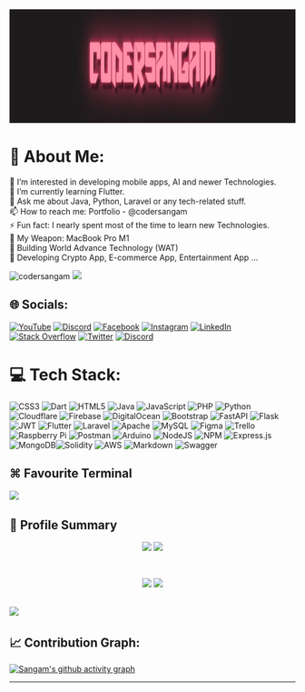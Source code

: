 <img height="200px" src="neon_logo.gif"/>

# 💫 About Me:
👀 I’m interested in developing mobile apps, AI and newer Technologies.<br>🌱 I’m currently learning Flutter.<br>💬 Ask me about Java, Python, Laravel or any tech-related stuff.<br>📫 How to reach me: Portfolio - @codersangam<br>⚡ Fun fact: I nearly spent most of the time to learn new Technologies.
<br>
🔫 My Weapon: MacBook Pro M1
<br>
🏫 Building World Advance Technology (WAT) <br>
💎 Developing Crypto App, E-commerce App, Entertainment App ...

<p align="left"> 
  <img src="https://komarev.com/ghpvc/?username=codersangam&color=orange&style=flat-square" alt="codersangam" /> 
  <img src="https://wakatime.com/badge/user/4818b327-9c94-4397-85a6-c82a5027f03c.svg"/>
</p>

## 🌐 Socials:
[![YouTube](https://img.shields.io/badge/YouTube-%23FF0000.svg?logo=YouTube&logoColor=white)](https://youtube.com/@codersangam)
[![Discord](https://img.shields.io/badge/Discord-%234751C4.svg?logo=Discord&logoColor=white)](https://discord.gg/rpT4J7YMGA)
[![Facebook](https://img.shields.io/badge/Facebook-%231877F2.svg?logo=Facebook&logoColor=white)](https://facebook.com/codersangam) [![Instagram](https://img.shields.io/badge/Instagram-%23E4405F.svg?logo=Instagram&logoColor=white)](https://instagram.com/codersangam) [![LinkedIn](https://img.shields.io/badge/LinkedIn-%230077B5.svg?logo=linkedin&logoColor=white)](https://www.linkedin.com/in/sangam-singh-1b21941a0/) [![Stack Overflow](https://img.shields.io/badge/-Stackoverflow-FE7A16?logo=stack-overflow&logoColor=white)](https://stackoverflow.com/users/14620300) [![Twitter](https://img.shields.io/badge/Twitter-%231DA1F2.svg?logo=Twitter&logoColor=white)](https://twitter.com/codersangam)
[![Discord](https://img.shields.io/badge/Medium-%234751C4.svg?logo=Medium&logoColor=white)](https://medium.com/@codersangam)

# 💻 Tech Stack:
![CSS3](https://img.shields.io/badge/css3-%231572B6.svg?style=for-the-badge&logo=css3&logoColor=white) ![Dart](https://img.shields.io/badge/dart-%230175C2.svg?style=for-the-badge&logo=dart&logoColor=white) ![HTML5](https://img.shields.io/badge/html5-%23E34F26.svg?style=for-the-badge&logo=html5&logoColor=white) ![Java](https://img.shields.io/badge/java-%23ED8B00.svg?style=for-the-badge&logo=java&logoColor=white) ![JavaScript](https://img.shields.io/badge/javascript-%23323330.svg?style=for-the-badge&logo=javascript&logoColor=%23F7DF1E) ![PHP](https://img.shields.io/badge/php-%23777BB4.svg?style=for-the-badge&logo=php&logoColor=white) ![Python](https://img.shields.io/badge/python-3670A0?style=for-the-badge&logo=python&logoColor=ffdd54) ![Cloudflare](https://img.shields.io/badge/Cloudflare-F38020?style=for-the-badge&logo=Cloudflare&logoColor=white) ![Firebase](https://img.shields.io/badge/firebase-%23039BE5.svg?style=for-the-badge&logo=firebase) ![DigitalOcean](https://img.shields.io/badge/DigitalOcean-%230167ff.svg?style=for-the-badge&logo=digitalOcean&logoColor=white) ![Bootstrap](https://img.shields.io/badge/bootstrap-%23563D7C.svg?style=for-the-badge&logo=bootstrap&logoColor=white) ![FastAPI](https://img.shields.io/badge/FastAPI-005571?style=for-the-badge&logo=fastapi) ![Flask](https://img.shields.io/badge/flask-%23000.svg?style=for-the-badge&logo=flask&logoColor=white) ![JWT](https://img.shields.io/badge/JWT-black?style=for-the-badge&logo=JSON%20web%20tokens) ![Flutter](https://img.shields.io/badge/Flutter-%2302569B.svg?style=for-the-badge&logo=Flutter&logoColor=white) ![Laravel](https://img.shields.io/badge/laravel-%23FF2D20.svg?style=for-the-badge&logo=laravel&logoColor=white) ![Apache](https://img.shields.io/badge/apache-%23D42029.svg?style=for-the-badge&logo=apache&logoColor=white) ![MySQL](https://img.shields.io/badge/mysql-%2300f.svg?style=for-the-badge&logo=mysql&logoColor=white) 	![Figma](https://img.shields.io/badge/figma-%23F24E1E.svg?style=for-the-badge&logo=figma&logoColor=white) ![Trello](https://img.shields.io/badge/Trello-%23026AA7.svg?style=for-the-badge&logo=Trello&logoColor=white) ![Raspberry Pi](https://img.shields.io/badge/-RaspberryPi-C51A4A?style=for-the-badge&logo=Raspberry-Pi) ![Postman](https://img.shields.io/badge/Postman-FF6C37?style=for-the-badge&logo=postman&logoColor=white) ![Arduino](https://img.shields.io/badge/-Arduino-00979D?style=for-the-badge&logo=Arduino&logoColor=white) ![NodeJS](https://img.shields.io/badge/node.js-6DA55F?style=for-the-badge&logo=node.js&logoColor=white) ![NPM](https://img.shields.io/badge/NPM-%23000000.svg?style=for-the-badge&logo=npm&logoColor=white) ![Express.js](https://img.shields.io/badge/express.js-%23404d59.svg?style=for-the-badge&logo=express&logoColor=%2361DAFB) ![MongoDB](https://img.shields.io/badge/MongoDB-%234ea94b.svg?style=for-the-badge&logo=mongodb&logoColor=white)![Solidity](https://img.shields.io/badge/Solidity-%23363636.svg?style=for-the-badge&logo=solidity&logoColor=white) ![AWS](https://img.shields.io/badge/AWS-%23FF9900.svg?style=for-the-badge&logo=amazon-aws&logoColor=white) ![Markdown](https://img.shields.io/badge/markdown-%23000000.svg?style=for-the-badge&logo=markdown&logoColor=white) ![Swagger](https://img.shields.io/badge/-Swagger-%23Clojure?style=for-the-badge&logo=swagger&logoColor=white)

## ⌘ Favourite Terminal
<p align="left">
  <a href="https://app.warp.dev/referral/969Z94">
    <img src="https://img.shields.io/badge/WARP-%23ED8B00.svg?style=for-the-badge&logo=java&logoColor=white" /> 
  </a>
</p>

## 🪪 Profile Summary
<p align="center">
<img width="48%" src="http://github-profile-summary-cards.vercel.app/api/cards/stats?username=codersangam&theme=github_dark"/>
<img width="48%" src="http://github-profile-summary-cards.vercel.app/api/cards/productive-time?username=codersangam&theme=github_dark&utcOffset=8"/>
</p>
<br>
<p align="center">
<img width="48%" src="http://github-profile-summary-cards.vercel.app/api/cards/repos-per-language?username=codersangam&theme=github_dark"/>
<img width="48%" src="http://github-profile-summary-cards.vercel.app/api/cards/most-commit-language?username=codersangam&theme=github_dark"/>
</p>
<br>
<img width="100%" src="http://github-profile-summary-cards.vercel.app/api/cards/profile-details?username=codersangam&theme=github_dark"/>

## 📈 Contribution Graph:
[![Sangam's github activity graph](https://github-readme-activity-graph.vercel.app/graph?username=codersangam&theme=tokyo-night)](https://github.com/codersangam/github-readme-activity-graph)



---

  
<!-- Proudly created with GPRM ( https://gprm.itsvg.in ) -->
